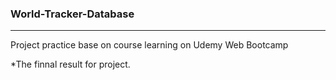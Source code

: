 ### World-Tracker-Database

<hr/>
<p>Project practice base on course learning on Udemy Web Bootcamp</p>
<p>*The finnal result for project.</p>
